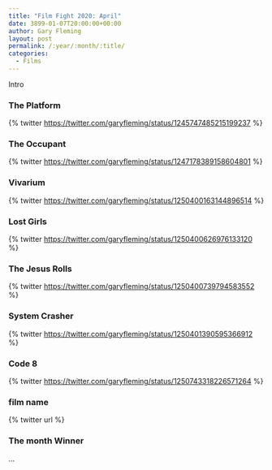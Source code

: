 ```yaml
---
title: "Film Fight 2020: April"
date: 3899-01-07T20:00:00+00:00
author: Gary Fleming
layout: post
permalink: /:year/:month/:title/
categories:
  - Films
---
```


Intro

### The Platform

{% twitter https://twitter.com/garyfleming/status/1245747485215199237 %}

### The Occupant

{% twitter https://twitter.com/garyfleming/status/1247178389158604801 %}

### Vivarium

{% twitter https://twitter.com/garyfleming/status/1250400163144896514 %}

### Lost Girls

{% twitter https://twitter.com/garyfleming/status/1250400626976133120 %}

### The Jesus Rolls

{% twitter https://twitter.com/garyfleming/status/1250400739794583552 %}

### System Crasher

{% twitter https://twitter.com/garyfleming/status/1250401390595366912 %}

### Code 8

{% twitter https://twitter.com/garyfleming/status/1250743318226571264 %}

### film name

{% twitter url %}


### The month Winner

...
